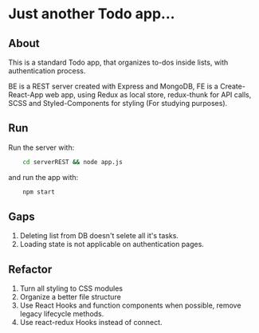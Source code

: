 # Just another Todo app...

## About

This is a standard Todo app, that organizes to-dos inside lists, with authentication process.

BE is a REST server created with Express and MongoDB,
FE is a Create-React-App web app, using Redux as local store, redux-thunk for API calls, <br/>
SCSS and Styled-Components for styling (For studying purposes).

## Run

Run the server with:

```bash
    cd serverREST && node app.js
```

and run the app with:

```bash
    npm start
```

## Gaps

1. Deleting list from DB doesn't selete all it's tasks.
2. Loading state is not applicable on authentication pages.

## Refactor

1. Turn all styling to CSS modules
2. Organize a better file structure
3. Use React Hooks and function components when possible, remove legacy lifecycle methods.
4. Use react-redux Hooks instead of connect.
